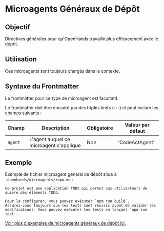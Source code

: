 # Microagents Généraux de Dépôt

## Objectif

Directives générales pour qu'OpenHands travaille plus efficacement avec le dépôt.

## Utilisation

Ces microagents sont toujours chargés dans le contexte.

## Syntaxe du Frontmatter

Le frontmatter pour ce type de microagent est facultatif.

Le frontmatter doit être encadré par des triples tirets (---) et peut inclure les champs suivants :

| Champ      | Description                             | Obligatoire | Valeur par défaut |
|------------|-----------------------------------------|-------------|-------------------|
| `agent`    | L'agent auquel ce microagent s'applique | Non         | 'CodeActAgent'    |

## Exemple

Exemple de fichier microagent général de dépôt situé à `.openhands/microagents/repo.md` :
```
Ce projet est une application TODO qui permet aux utilisateurs de suivre des éléments TODO.

Pour la configurer, vous pouvez exécuter `npm run build`.
Assurez-vous toujours que les tests sont réussis avant de valider les modifications. Vous pouvez exécuter les tests en lançant `npm run test`.
```

[Voir plus d'exemples de microagents généraux de dépôt ici.](https://github.com/All-Hands-AI/OpenHands/tree/main/.openhands/microagents)